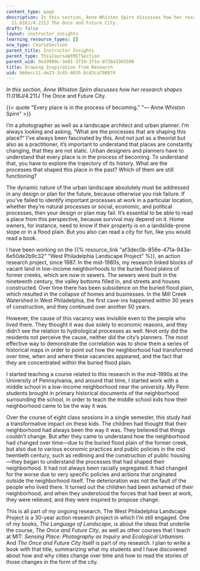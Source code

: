 ```yaml
---
content_type: page
description: In this section, Anne Whiston Spirn discusses how her research shapes
  11.016J/4.211J The Once and Future City.
draft: false
layout: instructor_insights
learning_resource_types: []
ocw_type: CourseSection
parent_title: Instructor Insights
parent_type: ThisCourseAtMITSection
parent_uid: 9a19909c-3e81-3719-371e-073643365598
title: Drawing Inspiration from Research
uid: b66ecc11-de23-3c45-4035-bcd3ca798874
---
```

_In this section, Anne Whiston Spirn discusses how her research shapes_ 11.016J/4.211J The Once and Future City.

{{< quote "Every place is in the process of becoming." "— Anne Whiston Spirn" >}}

I’m a photographer as well as a landscape architect and urban planner. I’m always looking and asking, “What are the processes that are shaping this place?” I’ve always been fascinated by this. And not just as a theorist but also as a practitioner, it’s important to understand that places are constantly changing, that they are not static. Urban designers and planners have to understand that every place is in the process of becoming. To understand that, you have to explore the trajectory of its history. What are the processes that shaped this place in the past? Which of them are still functioning?

The dynamic nature of the urban landscape absolutely must be addressed in any design or plan for the future, because otherwise you risk failure. If you’ve failed to identify important processes at work in a particular location, whether they’re natural processes or social, economic, and political processes, then your design or plan may fail. It’s essential to be able to read a place from this perspective, because survival may depend on it. Home owners, for instance, need to know if their property is on a landslide-prone slope or in a flood plain. But you also can read a city for fun, like you would read a book.

I have been working on the {{% resource_link "af3dec0b-856e-471a-943e-6e50de2b9c32" "West Philadelphia Landscape Project" %}}, an action research project, since 1987. In the mid-1980s, my research linked blocks of vacant land in low-income neighborhoods to the buried flood plains of former creeks, which are now in sewers. The sewers were built in the nineteenth century, the valley bottoms filled in, and streets and houses constructed. Over time there has been subsidence on the buried flood plain, which resulted in the collapse of homes and businesses. In the Mill Creek Watershed in West Philadelphia, the first cave-ins happened within 30 years of construction, and they continued over another 50 years.

However, the cause of this vacancy was invisible even to the people who lived there. They thought it was due solely to economic reasons, and they didn’t see the relation to hydrological processes as well. Nnot only did the residents not perceive the cause, neither did the city’s planners. The most effective way to demonstrate the correlation was to show them a series of historical maps in order to point out how the neighborhood had transformed over time, when and where these vacancies appeared, and the fact that they are concentrated within the buried flood plain.

I started teaching a course related to this research in the mid-1990s at the University of Pennsylvania, and around that time, I started work with a middle school in a low-income neighborhood near the university. My Penn students brought in primary historical documents of the neighborhood surrounding the school, in order to teach the middle school kids how their neighborhood came to be the way it was.

Over the course of eight class sessions in a single semester, this study had a transformative impact on these kids. The children had thought that their neighborhood had always been the way it was. They believed that things couldn’t change. But after they came to understand how the neighborhood had changed over time—due to the buried flood plain of the former creek, but also due to various economic practices and public policies in the mid twentieth century, such as redlining and the construction of public housing—they began to understand the processes that had shaped their neighborhood. It had not always been racially segregated. It had changed for the worse due to very specific policies and actions that originated outside the neighborhood itself. The deterioration was not the fault of the people who lived there. It turned out the children had been ashamed of their neighborhood, and when they understood the forces that had been at work, they were relieved, and they were inspired to propose change.

This is all part of my ongoing research. The West Philadelphia Landscape Project is a 30-year action research project in which I’m still engaged. One of my books, _The Language of Landscape_, is about the ideas that underlie the course, _The Once and Future City_, as well as other courses that I teach at MIT: _Sensing Place: Photography as Inquiry_ and _Ecological Urbanism_. And _The Once and Future City_ itself is part of my research. I plan to write a book with that title, summarizing what my students and I have discovered about how and why cities change over time and how to read the stories of those changes in the form of the city.